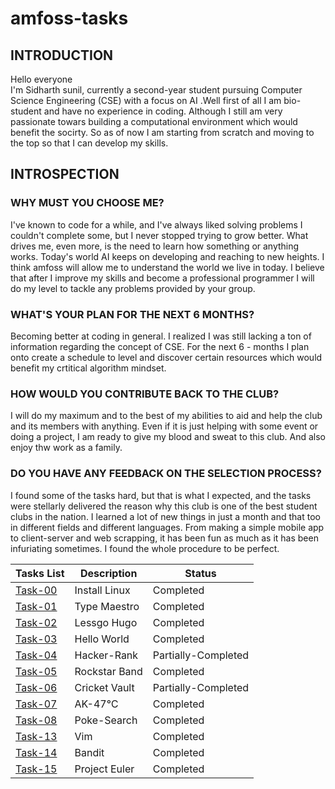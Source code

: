 # amfoss-tasks

## INTRODUCTION
Hello everyone<br>
I'm Sidharth sunil, currently a second-year student pursuing Computer Science Engineering (CSE) with a focus on AI .Well first of all I am bio-student and have no experience in coding. Although I still am very passionate towars building a computational environment which would benefit the socirty.
So as of now I am starting from scratch and moving to the top so that I can develop my skills.

## INTROSPECTION
### WHY MUST YOU CHOOSE ME?
I've known to code for a while, and I've always liked solving problems I couldn't complete some, but I never stopped trying to grow better. What drives me, even more, is the need to learn how something or anything works. Today's world AI keeps on developing and reaching to new heights. I think amfoss will allow me to understand the world we live in today. I believe that after I improve my skills and become a professional programmer I will do my level to tackle any problems provided by  your group.
### WHAT'S YOUR PLAN FOR THE NEXT 6 MONTHS?
Becoming better at coding in general. I realized I was still lacking a ton of information regarding the concept of CSE. For the next 6 - months I plan onto create a schedule to level and discover certain resources which would benefit my crtitical algorithm mindset.
### HOW WOULD YOU CONTRIBUTE BACK TO THE CLUB?
I will do my maximum and to the best of my abilities to aid and help the club and its members with anything. Even if it is just helping with some event or doing a project, I am ready to give my blood and sweat to this club. And also enjoy thw work as a family.
### DO YOU HAVE ANY FEEDBACK ON THE SELECTION PROCESS?
I found some of the tasks hard, but that is what I expected, and the tasks were stellarly delivered the reason why this club is one of the best student clubs in the nation. I learned a lot of new things in just a month and that too in different fields and different languages. From making a simple mobile app to client-server and web scrapping, it has been fun as much as it has been infuriating sometimes. I found the whole procedure to be perfect.

**Tasks List**|**Description**|**Status**
--------------|---------------|---------------
[Task-00](https://github.com/Sidhu-985/amfoss-tasks/tree/main/Task-00)|Install Linux|Completed
[Task-01](https://github.com/Sidhu-985/amfoss-tasks/tree/main/Task-01)|Type Maestro|Completed
[Task-02](https://github.com/Sidhu-985/amfoss-tasks/tree/main/Task-02)|Lessgo Hugo|Completed
[Task-03](https://github.com/Sidhu-985/amfoss-tasks/tree/main/Task-03)|Hello World|Completed
[Task-04](https://github.com/Sidhu-985/amfoss-tasks/tree/main/Task-04)|Hacker-Rank|Partially-Completed
[Task-05](https://github.com/Sidhu-985/amfoss-tasks/tree/main/Task-05)|Rockstar Band|Completed
[Task-06](https://github.com/Sidhu-985/amfoss-tasks/tree/main/Task-06)|Cricket Vault|Partially-Completed
[Task-07](https://github.com/Sidhu-985/amfoss-tasks/tree/main/Task-07)|AK-47℃|Completed
[Task-08](https://github.com/Sidhu-985/amfoss-tasks/tree/main/Task-08)|Poke-Search|Completed
[Task-13](https://github.com/Sidhu-985/amfoss-tasks/tree/main/Task-13)|Vim|Completed
[Task-14](https://github.com/Sidhu-985/amfoss-tasks/tree/main/Task-14)|Bandit|Completed
[Task-15](https://github.com/Sidhu-985/amfoss-tasks/tree/main/Task-15)|Project Euler|Completed
